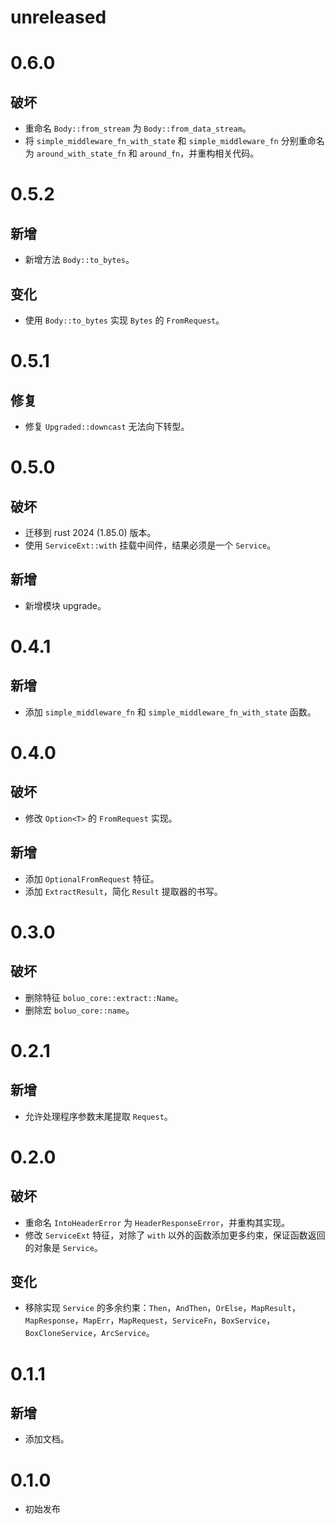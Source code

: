 # unreleased

# 0.6.0

## 破坏

- 重命名 `Body::from_stream` 为 `Body::from_data_stream`。
- 将 `simple_middleware_fn_with_state` 和 `simple_middleware_fn` 分别重命名为 `around_with_state_fn` 和 `around_fn`，并重构相关代码。

# 0.5.2

## 新增

- 新增方法 `Body::to_bytes`。

## 变化

- 使用 `Body::to_bytes` 实现 `Bytes` 的 `FromRequest`。

# 0.5.1

## 修复

- 修复 `Upgraded::downcast` 无法向下转型。

# 0.5.0

## 破坏

- 迁移到 rust 2024 (1.85.0) 版本。
- 使用 `ServiceExt::with` 挂载中间件，结果必须是一个 `Service`。

## 新增

- 新增模块 upgrade。

# 0.4.1

## 新增

- 添加 `simple_middleware_fn` 和 `simple_middleware_fn_with_state` 函数。

# 0.4.0

## 破坏

- 修改 `Option<T>` 的 `FromRequest` 实现。

## 新增

- 添加 `OptionalFromRequest` 特征。
- 添加 `ExtractResult`，简化 `Result` 提取器的书写。

# 0.3.0

## 破坏

- 删除特征 `boluo_core::extract::Name`。
- 删除宏 `boluo_core::name`。

# 0.2.1

## 新增

- 允许处理程序参数末尾提取 `Request`。

# 0.2.0

## 破坏

- 重命名 `IntoHeaderError` 为 `HeaderResponseError`，并重构其实现。
- 修改 `ServiceExt` 特征，对除了 `with` 以外的函数添加更多约束，保证函数返回的对象是 `Service`。

## 变化

- 移除实现 `Service` 的多余约束：`Then`，`AndThen`，`OrElse`，`MapResult`，`MapResponse`，`MapErr`，`MapRequest`，`ServiceFn`，`BoxService`，`BoxCloneService`，`ArcService`。

# 0.1.1

## 新增

- 添加文档。

# 0.1.0

- 初始发布